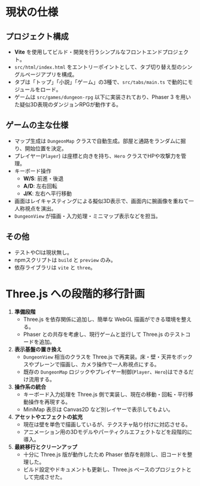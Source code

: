 # 現状の仕様

## プロジェクト構成
- **Vite** を使用してビルド・開発を行うシンプルなフロントエンドプロジェクト。
- `src/html/index.html` をエントリーポイントとして、タブ切り替え型のシングルページアプリを構成。
- タブは「トップ」「小説」「ゲーム」の3種で、`src/tabs/main.ts` で動的にモジュールをロード。
- ゲームは `src/games/dungeon-rpg` 以下に実装されており、Phaser 3 を用いた疑似3D表現のダンジョンRPGが動作する。

## ゲームの主な仕様
- マップ生成は `DungeonMap` クラスで自動生成。部屋と通路をランダムに掘り、開始位置を決定。
- プレイヤー(`Player`) は座標と向きを持ち、`Hero` クラスでHPや攻撃力を管理。
- キーボード操作
  - **W/S**: 前進・後退
  - **A/D**: 左右回転
  - **J/K**: 左右へ平行移動
- 画面はレイキャスティングによる擬似3D表示で、画面内に腕画像を重ねて一人称視点を演出。
- `DungeonView` が描画・入力処理・ミニマップ表示などを担当。

## その他
- テストやCIは現状無し。
- npmスクリプトは `build` と `preview` のみ。
- 依存ライブラリは `vite` と `three`。

# Three.js への段階的移行計画
1. **準備段階**
   - Three.js を依存関係に追加し、簡単な WebGL 描画ができる環境を整える。
   - Phaser との共存を考慮し、現行ゲームと並行して Three.js のテストコードを追加。
2. **表示基盤の置き換え**
   - `DungeonView` 相当のクラスを Three.js で再実装。床・壁・天井をボックスやプレーンで描画し、カメラ操作で一人称視点にする。
   - 既存の `DungeonMap` ロジックやプレイヤー制御(`Player`、`Hero`)はできるだけ流用する。
3. **操作系の統合**
   - キーボード入力処理を Three.js 側で実装し、現在の移動・回転・平行移動操作を再現する。
   - MiniMap 表示は Canvas2D など別レイヤーで表示してもよい。
4. **アセットやエフェクトの拡充**
   - 現在は壁を単色で描画しているが、テクスチャ貼り付けに対応させる。
   - アニメーション用の3Dモデルやパーティクルエフェクトなどを段階的に導入。
5. **最終移行とクリーンアップ**
   - 十分に Three.js 版が動作したため Phaser 依存を削除し、旧コードを整理した。
   - ビルド設定やドキュメントも更新し、Three.js ベースのプロジェクトとして完成させた。


